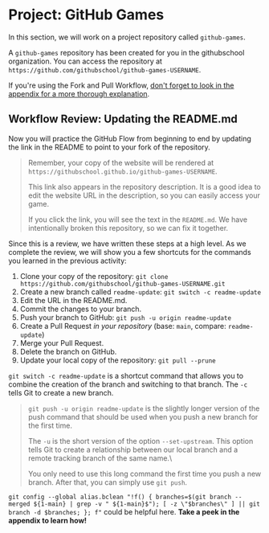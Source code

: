 # Project: GitHub Games

In this section, we will work on a project repository called `github-games`.

A `github-games` repository has been created for you in the githubschool organization. You can access the repository at `https://github.com/githubschool/github-games-USERNAME`.

If you're using the Fork and Pull Workflow, [don't forget to look in the appendix for a more thorough explanation](app_fork_workflow.md).

## Workflow Review: Updating the README.md

Now you will practice the GitHub Flow from beginning to end by updating the link in the README to point to your fork of the repository.

> Remember, your copy of the website will be rendered at `https://githubschool.github.io/github-games-USERNAME`.
>
> This link also appears in the repository description. It is a good idea to edit the website URL in the description, so you can easily access your game.
>
> If you click the link, you will see the text in the `README.md`. We have intentionally broken this repository, so we can fix it together.

Since this is a review, we have written these steps at a high level. As we complete the review, we will show you a few shortcuts for the commands you learned in the previous activity:

1. Clone your copy of the repository: `git clone https://github.com/githubschool/github-games-USERNAME.git`
1. Create a new branch called `readme-update`: `git switch -c readme-update`
1. Edit the URL in the README.md.
1. Commit the changes to your branch.
1. Push your branch to GitHub: `git push -u origin readme-update`
1. Create a Pull Request *in your repository* (base: `main`, compare: `readme-update`)
1. Merge your Pull Request.
1. Delete the branch on GitHub.
1. Update your local copy of the repository: `git pull --prune`

`git switch -c readme-update` is a shortcut command that allows you to combine the creation of the branch and switching to that branch. The `-c` tells Git to create a new branch.

> `git push -u origin readme-update` is the slightly longer version of the push command that should be used when you push a new branch for the first time.
>
> The `-u` is the short version of the option `--set-upstream`. This option tells Git to create a relationship between our local branch and a remote tracking branch of the same name.\
>
> You only need to use this long command the first time you push a new branch. After that, you can simply use `git push`.

`git config --global alias.bclean "!f() { branches=$(git branch --merged ${1-main} | grep -v " ${1-main}$"); [ -z \"$branches\" ] || git branch -d $branches; }; f"` could be helpful here. **Take a peek in the appendix to learn how!**
